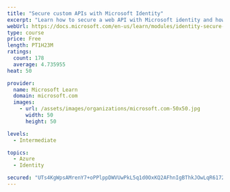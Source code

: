 ```yaml
---
title: "Secure custom APIs with Microsoft Identity"
excerpt: "Learn how to secure a web API with Microsoft identity and how to call it from another application."
webUrl: https://docs.microsoft.com/en-us/learn/modules/identity-secure-custom-api/
type: course
price: Free
length: PT1H23M
ratings:
  count: 178
  average: 4.735955
heat: 50

provider:
  name: Microsoft Learn
  domain: microsoft.com
  images:
    - url: /assets/images/organizations/microsoft.com-50x50.jpg
      width: 50
      height: 50

levels:
  - Intermediate

topics:
  - Azure
  - Identity

secured: "UTs4KgWpsAMrenY7+oPPlppDWVUwPkL5q1d0OxKQ2AFhnIgBThkJOwLqR61727+hTz5Z0YdlfQPxClmZ8JDVMDh/y9gYUkDRv2BUFtYO2s7HJGuiwFx1aRM9aEa0OOabjpmmPi6aqKEgGdB6sVOg76kFrXnH0C4I0SOq/6VX0eCZWZVPX4v3ECSdSk5qDgi2Zrne7j2zu8FbLKxZWgH5P5g6sZnqzf8SAmoLwZGtGaip5re5GkdUDFPU7oXh7Vz6RMfOBkE8iHX+14DQK9McZL6+OOZvtGGZB5ojatbWlNKfUG+z1UY3aNWgyaA5CH73Lnumc/kUgqs3GUVmrwxPKsWbDJRqNfYNKxSVrJteLIJ3OtT8XLaeAX18JLia5L7TyWlA4GRtOLM6IHXbddezMUGy8JNJQ9hUd+5SdttaBPk=;yHhKinEkW2fu7SGFEJ79mw=="
---
```


